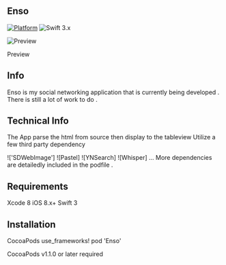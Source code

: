## Enso

[![Platform](http://img.shields.io/badge/platform-iOS-blue.svg?style=flat)]() ![Swift 3.x](https://img.shields.io/badge/Swift-3.0-orange.svg) 


![Preview](https://github.com/LeDucAnh/Enso/blob/master/ezgif.com-video-to-gif.gif)


Preview

## Info
Enso is my social networking application that is currently being developed . There is still a lot of work to do . 
## Technical Info
The App parse the html from source then display to the tableview 
Utilize a few third party dependency

!['SDWebImage']
![Pastel]
![YNSearch]
![Whisper]
...
More dependencies are detailedly included in the podfile .  



## Requirements
Xcode 8
iOS 8.x+
Swift 3

## Installation
CocoaPods
use_frameworks! 
pod 'Enso'

CocoaPods v1.1.0 or later required
